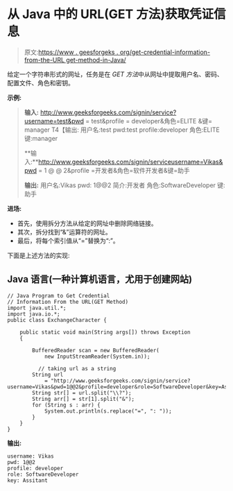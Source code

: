 # 从 Java 中的 URL(GET 方法)获取凭证信息

> 原文:[https://www . geesforgeks . org/get-credential-information-from-the-URL get-method-in-Java/](https://www.geeksforgeeks.org/get-credential-information-from-the-urlget-method-in-java/)

给定一个字符串形式的网址，任务是在 *GET 方法*中从网址中提取用户名、密码、配置文件、角色和密钥。

**示例:**

> **输入:**
> http://www.geeksforgeeks.com/signin/service?username=test&pwd = test&profile = developer&角色=ELITE &键= manager
> T4【输出:
> 用户名:test
> pwd:test
> profile:developer
> 角色:ELITE
> 键:manager
> 
> **输入:**http://www.geeksforgeeks.com/signin/serviceusername=Vikas&pwd = 1 @ @ 2&profile =开发者&角色=软件开发者&键=助手
> 
> **输出:**
> 用户名:Vikas
> pwd: 1@@2
> 简介:开发者
> 角色:SoftwareDeveloper
> 键:助手

**进场:**

*   首先，使用拆分方法从给定的网址中删除网络链接。
*   其次，拆分找到“&”运算符的网址。
*   最后，将每个索引值从“=”替换为“:”。

下面是上述方法的实现:

## Java 语言(一种计算机语言，尤用于创建网站)

```
// Java Program to Get Credential
// Information From the URL(GET Method)
import java.util.*;
import java.io.*;
public class ExchangeCharacter {

    public static void main(String args[]) throws Exception
    {

        BufferedReader scan = new BufferedReader(
            new InputStreamReader(System.in));

          // taking url as a string
        String url
            = "http://www.geeksforgeeks.com/signin/service?username=Vikas&pwd=1@@2&profile=developer&role=SoftwareDeveloper&key=Assitant";
        String str[] = url.split("\\?");
        String arr[] = str[1].split("&");
        for (String s : arr) {
            System.out.println(s.replace("=", ": "));
        }
    }
}
```

**输出:**

```
username: Vikas
pwd: 1@@2
profile: developer
role: SoftwareDeveloper
key: Assitant
```